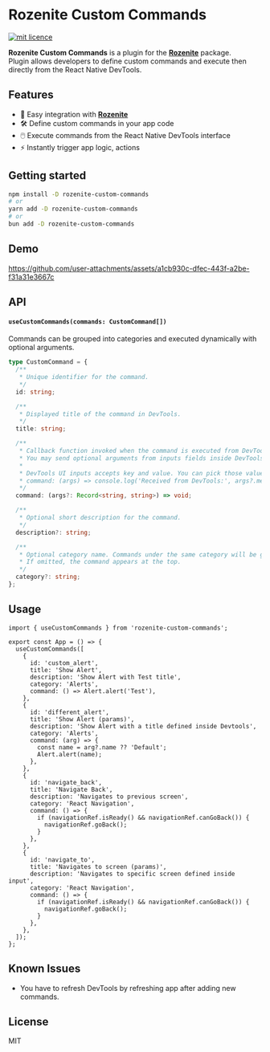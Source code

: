 # Rozenite Custom Commands

[![mit licence][license-badge]][license]

**Rozenite Custom Commands** is a plugin for the **[Rozenite](https://www.rozenite.dev/)** package.  
Plugin allows developers to define custom commands and execute then directly from the React Native DevTools.

## Features

- 🔌 Easy integration with **[Rozenite](https://www.rozenite.dev/)**
- 🛠️ Define custom commands in your app code
- 🖱️ Execute commands from the React Native DevTools interface
- ⚡ Instantly trigger app logic, actions

## Getting started

```bash
npm install -D rozenite-custom-commands
# or
yarn add -D rozenite-custom-commands
# or
bun add -D rozenite-custom-commands
```

## Demo

https://github.com/user-attachments/assets/a1cb930c-dfec-443f-a2be-f31a31e3667c

## API

#### `useCustomCommands(commands: CustomCommand[])`

Commands can be grouped into categories and executed dynamically with optional arguments.

```ts
type CustomCommand = {
  /**
   * Unique identifier for the command.
   */
  id: string;

  /**
   * Displayed title of the command in DevTools.
   */
  title: string;

  /**
   * Callback function invoked when the command is executed from DevTools.
   * You may send optional arguments from inputs fields inside DevTools.
   *
   * DevTools UI inputs accepts key and value. You can pick those values e.g
   * command: (args) => console.log('Received from DevTools:', args?.message)
   */
  command: (args?: Record<string, string>) => void;

  /**
   * Optional short description for the command.
   */
  description?: string;

  /**
   * Optional category name. Commands under the same category will be grouped together.
   * If omitted, the command appears at the top.
   */
  category?: string;
};
```

## Usage

```tsx
import { useCustomCommands } from 'rozenite-custom-commands';

export const App = () => {
  useCustomCommands([
    {
      id: 'custom_alert',
      title: 'Show Alert',
      description: 'Show Alert with Test title',
      category: 'Alerts',
      command: () => Alert.alert('Test'),
    },
    {
      id: 'different_alert',
      title: 'Show Alert (params)',
      description: 'Show Alert with a title defined inside Devtools',
      category: 'Alerts',
      command: (arg) => {
        const name = arg?.name ?? 'Default';
        Alert.alert(name);
      },
    },
    {
      id: 'navigate_back',
      title: 'Navigate Back',
      description: 'Navigates to previous screen',
      category: 'React Navigation',
      command: () => {
        if (navigationRef.isReady() && navigationRef.canGoBack()) {
          navigationRef.goBack();
        }
      },
    },
    {
      id: 'navigate_to',
      title: 'Navigates to screen (params)',
      description: 'Navigates to specific screen defined inside input',
      category: 'React Navigation',
      command: () => {
        if (navigationRef.isReady() && navigationRef.canGoBack()) {
          navigationRef.goBack();
        }
      },
    },
  ]);
};
```

## Known Issues

- You have to refresh DevTools by refreshing app after adding new commands.

## License

MIT

[license-badge]: https://img.shields.io/badge/LICENSE-MIT-green?style=for-the-badge
[license]: https://github.com/akuul/react-native-bluechat/blob/main/LICENSE
